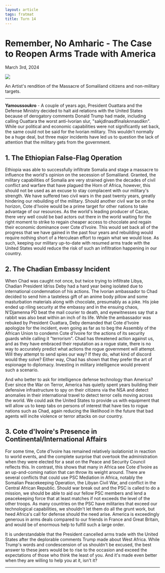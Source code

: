 ```yaml
---
layout: article
tags: fratmat
title: Turn 14
---
```


# Remember, No Amharic - The Case to Reopen Arms Trade with America

March 3rd, 2024

<div class="main-image-container">
    <img src = "../../../assets/images/Turn_14_Fratmat_Image_1.JPG" id="container-image">
    <p id="image-caption">An Artist's rendition of the Massacre of Somaliland citizens and non-military targets.</p>
</div>

---

**Yamoussoukro** - A couple of years ago, President Ouattara and the Defense Ministry decided to halt aid relations with the United States because of derogatory comments Donald Trump had made, including calling Ouattara the worst anti-Ivorian slur, "sakjdlnasdfinalsknnasdikn". While our political and economic capabilities were not significantly set back, the same could not be said for the Ivorian military. This wouldn't normally be a huge deal, but three major incidents have led us to question the lack of attention that the military gets from the government.

## 1. The Ethiopian False-Flag Operation

Ethiopia was able to successfully infiltrate Somalia and stage a massacre to influence the world's opinion on the secession of Somaliland. Granted, the military capabilities of Somalia are very strained given the decades of civil conflict and warfare that have plagued the Horn of Africa, however, this should not be used as an excuse to stay complacent with our military's strength. We have suffered two civil wars in the past twenty years, greatly hindering our rebuilding of the military. Should another civil war be on the horizon, Cote d'Ivoire would be a prime target for other nations to take advantage of our resources. As the world's leading producer of Cacao, there very well could be bad actors out there in the world waiting for the right moment to strike to regain cheaper access to chocolate and regain their economic dominance over Cote d'Ivoire. This would set back all of the progress that we have gained in the past four years and rebuilding would require nothing short of a Herculean effort to regain what we would lose. As such, keeping our military up-to-date with resumed arms trade with the United States would reduce the risk of such an infiltration happening in our country.

## 2. The Chadian Embassy Incident

When Chad was caught not once, but twice trying to infiltrate Libya, Chadian President Idriss Deby had a hard year being isolated due to international condemnation of his actions. The Ivorian ambassador to Chad decided to send him a tasteless gift of an anime body pillow and some masturbation materials along with chocolate, presumably as a joke. His joke ended up riling security at the embassy and in the ensuing chaos, N'Djamenna PD beat the mail courier to death, and eyewitnesses say that a rabbit was also beat within an inch of its life. While the ambassador was rebuked by President Ouattara, Deby demanded that Cote d'Ivoire apologize for the incident, even going as far as to beg the Assembly of the African Union to condemn Cote d'Ivoire for the actions of its security guards while calling it "terrorism". Chad has threatened action against us, and as they have embraced their reputation as a rogue state, there is no way to accurately predict what actions the rogue government will attempt. Will they attempt to send spies our way? If they do, what kind of discord would they solve? Either way, Chad has shown that they prefer the art of espionage to diplomacy. Investing in military intelligence would prevent such a scenario. 

And who better to ask for intelligence defense technology than America? Ever since the War on Terror, America has quietly spent years building their defensive infrastructure to spy on their citizens via the NSA and detect anomalies in their international travel to detect terror cells moving across the world. We could ask the United States to provide us with equipment that will allow us to keep tabs on persons of interest that have ties to rogue nations such as Chad, again reducing the likelihood in the future that bad agents will incite violence or terror attacks on our country. 

## 3. Cote d'Ivoire's Presence in Continental/International Affairs

For some time, Cote d'Ivoire has remained relatively isolationist in reaction to world events, and the complete surprise that overtook the administration when they were elected for a seat on the Peace and Security Council reflects this. In contrast, this shows that many in Africa see Cote d'Ivoire as an up-and-coming nation that can throw its weight around. There are several conflicts that could use PSC Mediation in Africa, notably the Somalian Peacekeeping Operation, the Libyan Civil War, and conflict in the Central African Republic. Should war break out and the PSC is called to do a mission, we should be able to aid our fellow PSC members and lend a peacekeeping force that at least matches if not exceeds the level of the other troops. As many countries on the PSC have militaries that exceed our technological capabilities, we shouldn't let them do all the grunt work, but heed Africa's call for defense should the need arise. America is exceedingly generous in arms deals compared to our friends in France and Great Britain, and would be of enormous help to fulfill such a large order.

It is understandable that the President cancelled arms trade with the United States after the deplorable comments Trump made about West Africa. While Trump's words and condescension of us shouldn't be excused, the best answer to these jeers would be to rise to the occasion and exceed the expectations of those who think the least of you. And it's made even better when they are willing to help you at it, isn't it?

---
